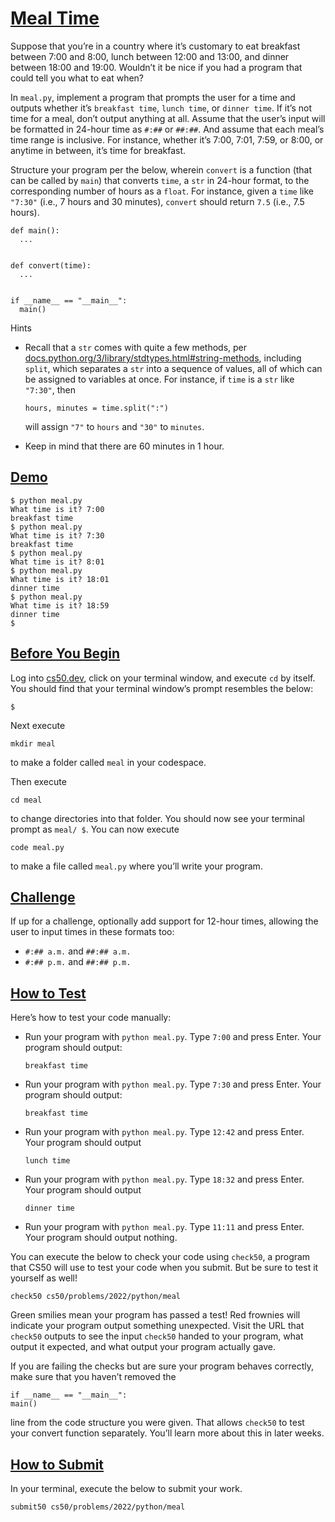 # [Meal Time](#meal-time)

Suppose that you’re in a country where it’s customary to eat breakfast
between 7:00 and 8:00, lunch between 12:00 and 13:00, and dinner between
18:00 and 19:00. Wouldn’t it be nice if you had a program that could
tell you what to eat when?

In `meal.py`, implement a program that prompts the user for a time and
outputs whether it’s `breakfast time`, `lunch time`, or `dinner time`.
If it’s not time for a meal, don’t output anything at all. Assume that
the user’s input will be formatted in 24-hour time as `#:##` or `##:##`.
And assume that each meal’s time range is inclusive. For instance,
whether it’s 7:00, 7:01, 7:59, or 8:00, or anytime in between, it’s time
for breakfast.

Structure your program per the below, wherein `convert` is a function
(that can be called by `main`) that converts `time`, a `str` in 24-hour
format, to the corresponding number of hours as a `float`. For instance,
given a `time` like `"7:30"` (i.e., 7 hours and 30 minutes), `convert`
should return `7.5` (i.e., 7.5 hours).

``` highlight
def main():
  ...


def convert(time):
  ...


if __name__ == "__main__":
  main()
```

Hints

- Recall that a `str` comes with quite a few methods, per
  [docs.python.org/3/library/stdtypes.html#string-methods](https://docs.python.org/3/library/stdtypes.html#string-methods),
  including `split`, which separates a `str` into a sequence of values,
  all of which can be assigned to variables at once. For instance, if
  `time` is a `str` like `"7:30"`, then

  ``` highlight
  hours, minutes = time.split(":")
  ```

  will assign `"7"` to `hours` and `"30"` to `minutes`.

- Keep in mind that there are 60 minutes in 1 hour.

## [Demo](#demo)

``` highlight
$ python meal.py
What time is it? 7:00
breakfast time
$ python meal.py
What time is it? 7:30
breakfast time
$ python meal.py
What time is it? 8:01
$ python meal.py
What time is it? 18:01
dinner time
$ python meal.py
What time is it? 18:59
dinner time
$
```

## [Before You Begin](#before-you-begin)

Log into [cs50.dev](https://cs50.dev/), click on your terminal window,
and execute `cd` by itself. You should find that your terminal window’s
prompt resembles the below:

``` highlight
$
```

Next execute

``` highlight
mkdir meal
```

to make a folder called `meal` in your codespace.

Then execute

``` highlight
cd meal
```

to change directories into that folder. You should now see your terminal
prompt as `meal/ $`. You can now execute

``` highlight
code meal.py
```

to make a file called `meal.py` where you’ll write your program.

## [Challenge](#challenge)

If up for a challenge, optionally add support for 12-hour times,
allowing the user to input times in these formats too:

- `#:## a.m.` and `##:## a.m.`
- `#:## p.m.` and `##:## p.m.`

## [How to Test](#how-to-test)

Here’s how to test your code manually:

- Run your program with `python meal.py`. Type `7:00` and press Enter.
  Your program should output:
  ``` highlight
  breakfast time
  ```
- Run your program with `python meal.py`. Type `7:30` and press Enter.
  Your program should output:
  ``` highlight
  breakfast time
  ```
- Run your program with `python meal.py`. Type `12:42` and press Enter.
  Your program should output
  ``` highlight
  lunch time
  ```
- Run your program with `python meal.py`. Type `18:32` and press Enter.
  Your program should output
  ``` highlight
  dinner time
  ```
- Run your program with `python meal.py`. Type `11:11` and press Enter.
  Your program should output nothing.

You can execute the below to check your code using `check50`, a program
that CS50 will use to test your code when you submit. But be sure to
test it yourself as well!

``` highlight
check50 cs50/problems/2022/python/meal
```

Green smilies mean your program has passed a test! Red frownies will
indicate your program output something unexpected. Visit the URL that
`check50` outputs to see the input `check50` handed to your program,
what output it expected, and what output your program actually gave.

If you are failing the checks but are sure your program behaves
correctly, make sure that you haven’t removed the

``` highlight
if __name__ == "__main__":
main()
```

line from the code structure you were given. That allows `check50` to
test your convert function separately. You’ll learn more about this in
later weeks.

## [How to Submit](#how-to-submit)

In your terminal, execute the below to submit your work.

``` highlight
submit50 cs50/problems/2022/python/meal
```
